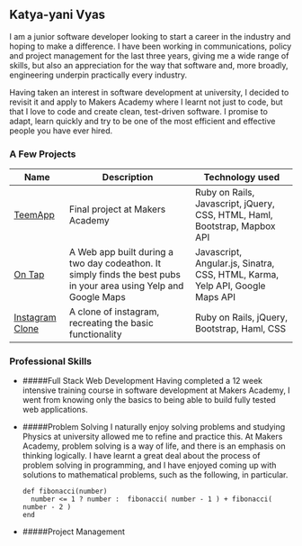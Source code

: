 ## Katya-yani Vyas

I am a junior software developer looking to start a career in the industry and hoping to make a difference. I have been working in communications, policy and project management for the last three years, giving me a wide range of skills, but also an appreciation for the way that software and, more broadly, engineering underpin practically every industry.

Having taken an interest in software development at university, I decided to revisit it and apply to Makers Academy where I learnt not just to code, but that I love to code and create clean, test-driven software. I promise to adapt, learn quickly and try to be one of the most efficient and effective people you have ever hired.

### A Few Projects

| Name | Description | Technology used |
| ----------     | ----------     | ------------      |
| [TeemApp](https://github.com/Kyvyas/final_project)| Final project at Makers Academy | Ruby on Rails, Javascript, jQuery, CSS, HTML, Haml, Bootstrap, Mapbox API |
| [On Tap](https://github.com/Kyvyas/onTap_2.git) | A Web app built during a two day codeathon. It simply finds the best pubs in your area using Yelp and Google Maps | Javascript, Angular.js, Sinatra, CSS, HTML, Karma, Yelp API, Google Maps API |
| [Instagram Clone](https://github.com/Kyvyas/instagram-challenge) | A clone of instagram, recreating the basic functionality | Ruby on Rails, jQuery, Bootstrap, Haml, CSS |

### Professional Skills

* #####Full Stack Web Development
  Having completed a 12 week intensive training course in software development at Makers Academy, I went from knowing only the basics to being able to build fully tested web applications.

* #####Problem Solving
  I naturally enjoy solving problems and studying Physics at university allowed me to refine and practice this. At Makers Academy, problem solving is a way of life, and there is an emphasis on thinking logically. I have learnt a great deal about the process of problem solving in programming, and I have enjoyed coming up with solutions to mathematical problems, such as the following, in particular.

  ```
  def fibonacci(number)
    number <= 1 ? number :  fibonacci( number - 1 ) + fibonacci( number - 2 )
  end
  ```

* #####Project Management




